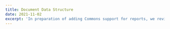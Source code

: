```yaml
---
title: Document Data Structure
date: 2021-11-02
excerpt: 'In preparation of adding Commons support for reports, we review the existing file data structures to inform the creation of a new document type.'
---
```


